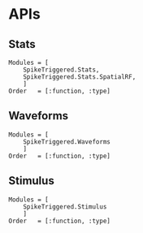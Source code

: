 # APIs

## Stats

```@autodocs
Modules = [
    SpikeTriggered.Stats,
    SpikeTriggered.Stats.SpatialRF,
    ]
Order   = [:function, :type]
```

## Waveforms

```@autodocs
Modules = [
    SpikeTriggered.Waveforms
    ]
Order   = [:function, :type]
```

## Stimulus

```@autodocs
Modules = [
    SpikeTriggered.Stimulus
    ]
Order   = [:function, :type]
```
